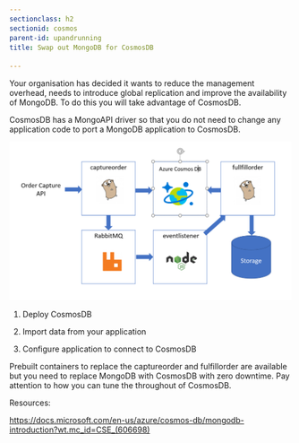 ```yaml
---
sectionclass: h2
sectionid: cosmos
parent-id: upandrunning
title: Swap out MongoDB for CosmosDB

---
```


Your organisation has decided it wants to reduce the management overhead, needs to introduce 
global replication and improve the availability of MongoDB. To do this you will take advantage 
of CosmosDB.

CosmosDB has a MongoAPI driver so that you do not need to change any application code to 
port a MongoDB application to CosmosDB.

![](media/bde613c3c8baba4692deae7155513cd9.png)

1.  Deploy CosmosDB

2.  Import data from your application

3.  Configure application to connect to CosmosDB

Prebuilt containers to replace the captureorder and fulfillorder are available
but you need to replace MongoDB with CosmosDB with zero downtime. Pay attention to how you can tune
the throughout of CosmosDB.

Resources:

<https://docs.microsoft.com/en-us/azure/cosmos-db/mongodb-introduction?wt.mc_id=CSE_(606698)>